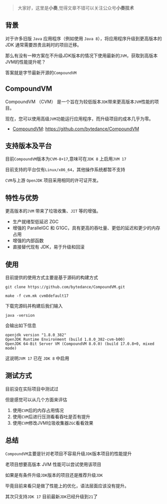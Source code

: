 
>大家好，这里是**小奏**,觉得文章不错可以关注公众号**小奏技术**


## 背景

对于许多旧版 `Java` 应用程序（例如使用 `Java 8`），将应用程序升级到更高版本的 JDK 通常需要昂贵且耗时的项目迁移。


那么有没有一种方案在不升级JDK版本的情况下使用最新的`JVM`，获取到高版本JVM的性能提升呢？

答案就是字节最新开源的`CompoundVM`


## CompoundVM

CompoundVM （CVM） 是一个旨在为较低版本`JDK`带来更高版本`JVM`性能的项目。


现在，您可以使用高级`JVM`功能运行应用程序，而升级项目的成本几乎为零。


- [CompoundVM](https://github.com/bytedance/CompoundVM): https://github.com/bytedance/CompoundVM


## 支持版本及平台

目前`CompoundVM`版本为`CVM-8+17`,意味可在`JDK 8` 上启用`JVM 17`

目前支持的平台仅有`Linux/x86_64`，其他操作系统都暂不支持

`CVM`与上游 `OpenJDK` 项目采用相同的许可证开发。


## 特性与优势

更高版本的`JVM` 带来了垃圾收集、`JIT` 等的增强。

- 生产就绪型低延迟 ZGC
- 增强的 ParallelGC 和 G1GC，具有更高的吞吐量、更低的延迟和更少的内存占用
- 增强的内部函数
- 直接替代现有 JDK，易于升级和回滚


## 使用

目前提供的使用方式主要是基于源码的构建方式

```shell
git clone https://github.com/bytedance/CompoundVM.git

make -f cvm.mk cvm8default17
```

下载完源码并构建后我们输入

```shell
java -version
```

会输出如下信息

```shell
openjdk version "1.8.0_382"
OpenJDK Runtime Environment (build 1.8.0_382-cvm-b00)
OpenJDK 64-Bit Server VM (CompoundVM 8.0.0) (build 17.0.8+0, mixed mode)
```

这说明`JVM 17` 已在 `JDK 8` 中启用

## 测试方式

目前没在实际项目中测试过

但是感觉可以从几个方面来评估

1. 使用`CVM`后的内存占用情况
2. 使用`CVM`后进行压测看看吞吐是否有提升
3. 使用`CVM`修改JVM垃圾收集器`ZGC`看看效果


## 总结

`CompoundVM`主要是针对老项目不容易升级`JDK`版本项目的性能提升

老项目想要高版本 JVM 性能可以尝试使用该项目

如果是有条件升级`JDK`版本的项目还是推荐升级`JDK`

毕竟目前来看只是做了性能上的优化，语法层面应该没有提升。

其次只支持`JDK 17` 目前最新`JDK`已经升级到`21`了